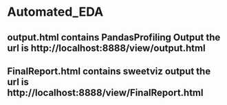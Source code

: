 # Automated_EDA
## output.html contains PandasProfiling Output the url is   http://localhost:8888/view/output.html
## FinalReport.html contains sweetviz output  the url is  http://localhost:8888/view/FinalReport.html
